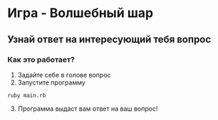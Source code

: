 Игра - Волшебный шар
=====================
Узнай ответ на интересующий тебя вопрос
-----------------------------------
### Как это работает?
1) Задайте себе в голове вопрос
2) Запустите программу 
```
ruby main.rb
```
3) Программа выдаст вам ответ на ваш вопрос!
